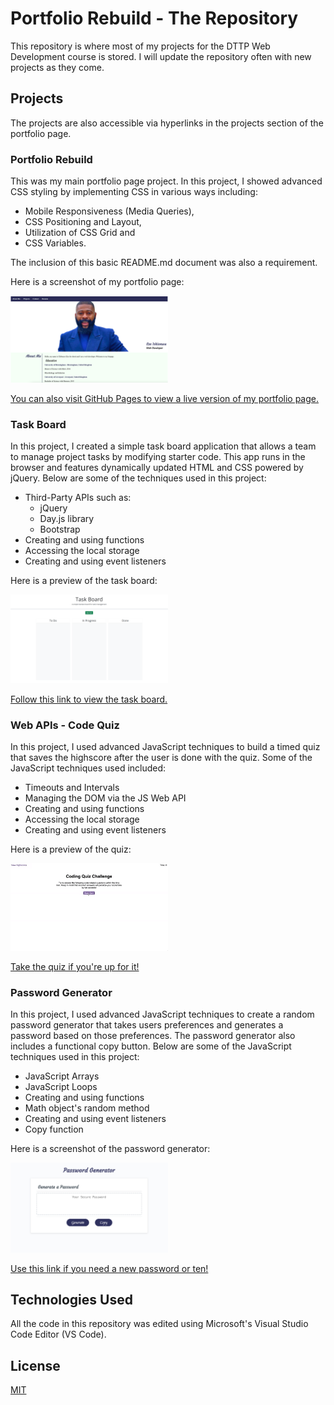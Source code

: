 # Portfolio Rebuild - The Repository

This repository is where most of my projects for the DTTP Web Development course is stored. I will update the repository often with new projects as they come.

## Projects

The projects are also accessible via hyperlinks in the projects section of the portfolio page.

### Portfolio Rebuild

This was my main portfolio page project. In this project, I showed advanced CSS styling by implementing CSS in various ways including:

* Mobile Responsiveness (Media Queries),
* CSS Positioning and Layout,
* Utilization of CSS Grid and
* CSS Variables. 

The inclusion of this basic README.md document was also a requirement.

Here is a screenshot of my portfolio page:

<p>
    <img alt="screenshot of my portfolio page." src="./assets/images/porfolio-screenshot.png" width="50%" height="50%">
</p>

[You can also visit GitHub Pages to view a live version of my portfolio page.](https://chibuezeishionwu.github.io/PortfolioRebuild/)

### Task Board

In this project, I created a simple task board application that allows a team to manage project tasks by modifying starter code. This app runs in the browser and features dynamically updated HTML and CSS powered by jQuery. Below are some of the techniques used in this project:

* Third-Party APIs such as:
    * jQuery
    * Day.js library
    * Bootstrap
* Creating and using functions
* Accessing the local storage
* Creating and using event listeners

Here is a preview of the task board:

<p>
    <img alt="task board gif" src="./assets/images/task-board.gif" width="50%" height="50%">
</p>

[Follow this link to view the task board.](./assets/task-board/task-board.html)

### Web APIs - Code Quiz

In this project, I used advanced JavaScript techniques to build a timed quiz that saves the highscore after the user is done with the quiz. Some of the JavaScript techniques used included:

* Timeouts and Intervals
* Managing the DOM via the JS Web API
* Creating and using functions
* Accessing the local storage
* Creating and using event listeners

Here is a preview of the quiz:

<p>
    <img alt="gif of the quiz" src="./assets/images/code-quiz.gif" width="50%" height="50%">
</p>

[Take the quiz if you're up for it!](./assets/code-quiz/code-quiz.html)

### Password Generator

In this project, I used advanced JavaScript techniques to create a random password generator that takes users preferences and generates a password based on those preferences. The password generator also includes a functional copy button. Below are some of the JavaScript techniques used in this project:

* JavaScript Arrays
* JavaScript Loops
* Creating and using functions
* Math object's random method
* Creating and using event listeners
* Copy function

Here is a screenshot of the password generator:

<p>
    <img alt="password generator screenshot" src="./assets/images/password-generator-screenshot.png" width="50%" height="50%">
</p>

[Use this link if you need a new password or ten!](./assets/password-generator/password-generator.html)


## Technologies Used

All the code in this repository was edited using Microsoft's Visual Studio Code Editor (VS Code).

## License

[MIT](https://choosealicense.com/licenses/mit/)
